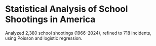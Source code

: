 # Statistical Analysis of School Shootings in America
Analyzed 2,380 school shootings (1966–2024), refined to 718 incidents, using Poisson and logistic regression.

